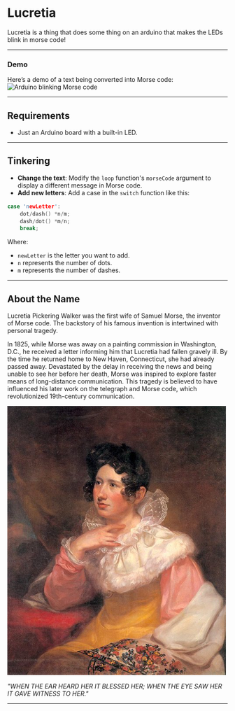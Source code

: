 # Lucretia

Lucretia is a thing that does some thing on an arduino that makes the LEDs blink in morse code!

---

### Demo
Here’s a demo of a text being converted into Morse code:  
![Arduino blinking Morse code](dontwanttonameitonwhatitis.gif)

---

## Requirements

- Just an Arduino board with a built-in LED.

---

## Tinkering

- **Change the text**: Modify the `loop` function's `morseCode` argument to display a different message in Morse code.  
- **Add new letters**: Add a case in the `switch` function like this:

```cpp
case 'newLetter':
    dot/dash() *n/m;
    dash/dot() *m/n;
    break;
```

Where:
- `newLetter` is the letter you want to add.
- `n` represents the number of dots.
- `m` represents the number of dashes.

---

## About the Name

Lucretia Pickering Walker was the first wife of Samuel Morse, the inventor of Morse code. The backstory of his famous invention is intertwined with personal tragedy.

In 1825, while Morse was away on a painting commission in Washington, D.C., he received a letter informing him that Lucretia had fallen gravely ill. By the time he returned home to New Haven, Connecticut, she had already passed away. Devastated by the delay in receiving the news and being unable to see her before her death, Morse was inspired to explore faster means of long-distance communication. This tragedy is believed to have influenced his later work on the telegraph and Morse code, which revolutionized 19th-century communication.

![Lucretia Pickering Walker Morse](lucretia.jpg)

*"WHEN THE EAR HEARD HER IT BLESSED HER; WHEN THE EYE SAW HER IT GAVE WITNESS TO HER."*

---


